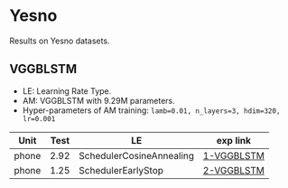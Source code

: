 # Yesno

Results on Yesno datasets.

## VGGBLSTM

* LE: Learning Rate Type.
* AM: VGGBLSTM with 9.29M parameters.
* Hyper-parameters of AM training: `lamb=0.01, n_layers=3, hdim=320, lr=0.001`

| Unit  | Test | LE                          | exp link                      |
| ----- | ---- | --------------------------- | ----------------------------- |
| phone | 2.92 | SchedulerCosineAnnealing    | [1-VGGBLSTM](exp/1-VGGBLSTM/) |
| phone | 1.25 | SchedulerEarlyStop          | [2-VGGBLSTM](exp/2-VGGBLSTM/) |
